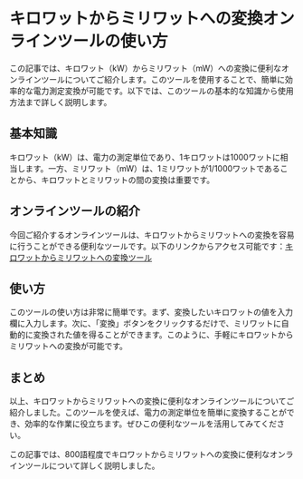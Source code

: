 キロワットからミリワットへの変換オンラインツールの使い方
============================

この記事では、キロワット（kW）からミリワット（mW）への変換に便利なオンラインツールについてご紹介します。このツールを使用することで、簡単に効率的な電力測定変換が可能です。以下では、このツールの基本的な知識から使用方法まで詳しく説明します。

基本知識
----

キロワット（kW）は、電力の測定単位であり、1キロワットは1000ワットに相当します。一方、ミリワット（mW）は、1ミリワットが1/1000ワットであることから、キロワットとミリワットの間の変換は重要です。

オンラインツールの紹介
-----------

今回ご紹介するオンラインツールは、キロワットからミリワットへの変換を容易に行うことができる便利なツールです。以下のリンクからアクセス可能です：[キロワットからミリワットへの変換ツール](https://www.onlinecalculatorsfree.com/ja/convert/kilowatts-to-milliwatts.html)

使い方
---

このツールの使い方は非常に簡単です。まず、変換したいキロワットの値を入力欄に入力します。次に、「変換」ボタンをクリックするだけで、ミリワットに自動的に変換された値を得ることができます。このように、手軽にキロワットからミリワットへの変換が可能です。

まとめ
---

以上、キロワットからミリワットへの変換に便利なオンラインツールについてご紹介しました。このツールを使えば、電力の測定単位を簡単に変換することができ、効率的な作業に役立ちます。ぜひこの便利なツールを活用してみてください。

この記事では、800語程度でキロワットからミリワットへの変換に便利なオンラインツールについて詳しく説明しました。